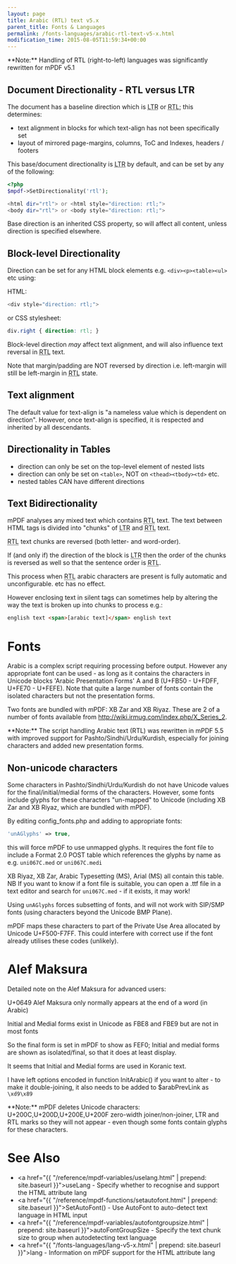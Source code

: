 ```yaml
---
layout: page
title: Arabic (RTL) text v5.x
parent_title: Fonts & Languages
permalink: /fonts-languages/arabic-rtl-text-v5-x.html
modification_time: 2015-08-05T11:59:34+00:00
---
```


<div class="alert alert-info" role="alert" markdown="1">
  **Note:** Handling of RTL (right-to-left) languages was significantly rewritten for mPDF v5.1
</div>

## Document Directionality - RTL versus LTR

The document has a baseline direction which is
<acronym title="Left-to-Right document, used for most languages">LTR</acronym>
or <acronym title="Right-to-Left document, used for Hebrew and Arabic languages">RTL</acronym>; this determines:

- text alignment in blocks for which text-align has not been specifically set
- layout of mirrored page-margins, columns, ToC and Indexes, headers / footers

This base/document directionality is <acronym title="Left-to-Right document, used for most langauges">LTR</acronym>
by default, and can be set by any of the following:

```php
<?php
$mpdf->SetDirectionality('rtl');

<html dir="rtl"> or <html style="direction: rtl;">
<body dir="rtl"> or <body style="direction: rtl;">

```

Base direction is an inherited CSS property, so will affect all content, unless direction is specified elsewhere.

## Block-level Directionality

Direction can be set for any HTML block elements e.g. `<div><p><table><ul>` etc using:

HTML:
```php
<div style="direction: rtl;">

```

or CSS stylesheet:

```css
div.right { direction: rtl; }

```

Block-level direction *may* affect text alignment, and will also influence text reversal in
<acronym title="Right-to-Left document, used for Hebrew and Arabic languages">RTL</acronym> text.

Note that margin/padding are NOT reversed by direction i.e. left-margin will still be left-margin in
<acronym title="Right-to-Left document, used for Hebrew and Arabic languages">RTL</acronym> state.

## Text alignment

The default value for text-align is "a nameless value which is dependent on direction". However, once text-align is
specified, it is respected and inherited by all descendants.

## Directionality in Tables

- direction can only be set on the top-level element of nested lists
- direction can only be set on `<table>`, NOT on `<thead><tbody><td>` etc.
- nested tables CAN have different directions

## Text Bidirectionality

mPDF analyses any mixed text which contains
<acronym title="Right-to-Left document, used for Hebrew and Arabic languages">RTL</acronym> text. The text between
HTML tags is divided into "chunks" of <acronym title="Left-to-Right document, used for most langauges">LTR</acronym>
and <acronym title="Right-to-Left document, used for Hebrew and Arabic languages">RTL</acronym> text.

<acronym title="Right-to-Left document, used for Hebrew and Arabic languages">RTL</acronym> text chunks are reversed
(both letter- and word-order).

If (and only if) the direction of the block is
<acronym title="Left-to-Right document, used for most langauges">LTR</acronym> then the order of the chunks is
reversed as well so that the sentence order is
<acronym title="Right-to-Left document, used for Hebrew and Arabic languages">RTL</acronym>.

This process when <acronym title="Right-to-Left document, used for Hebrew and Arabic languages">RTL</acronym>
arabic characters are present is fully automatic and unconfigurable. <bdo> etc has no effect.

However enclosing text in silent tags can sometimes help by altering the way the text is broken up into chunks to
process e.g.:

```html
english text <span>[arabic text]</span> english text

```

# Fonts

Arabic is a complex script requiring processing before output. However any appropriate font can be used - as long as
it contains the characters in Unicode blocks 'Arabic Presentation Forms' A and B (U+FB50 - U+FDFF, U+FE70 - U+FEFE).
Note that quite a large number of fonts contain the isolated characters but not the presentation forms.

Two fonts are bundled with mPDF: XB Zar and XB Riyaz. These are 2 of a number of fonts available from
<a href="http://wiki.irmug.com/index.php/X_Series_2">http://wiki.irmug.com/index.php/X_Series_2</a>.

<div class="alert alert-info" role="alert" markdown="1">
  **Note:** The script handling Arabic text (RTL) was rewritten in mPDF 5.5 with improved support for
  Pashto/Sindhi/Urdu/Kurdish, especially for joining characters and added new presentation forms.
</div>

## Non-unicode characters

Some characters in Pashto/Sindhi/Urdu/Kurdish do not have Unicode values for the final/initial/medial forms of the
characters. However, some fonts include glyphs for these characters "un-mapped" to Unicode (including XB Zar and XB
Riyaz, which are bundled with mPDF).

By editing <span class="filename">config_fonts.php</span> and adding to appropriate fonts:

```php
'unAGlyphs' => true,

```

this will force mPDF to use unmapped glyphs. It requires the font file to include a Format 2.0 POST table which
references the glyphs by name as e.g. `uni067C.med` or `uni067C.medi`

XB Riyaz, XB Zar, Arabic Typesetting (MS), Arial (MS) all contain this table. NB If you want to know if a font file
is suitable, you can open a .ttf file in a text editor and search for `uni067C.med` - if it exists, it may work!

Using `unAGlyphs` forces subsetting of fonts, and will not work with SIP/SMP fonts (using characters beyond the
Unicode BMP Plane).

mPDF maps these characters to part of the Private Use Area allocated by Unicode U+F500-F7FF. This could interfere
with correct use if the font already utilises these codes (unlikely).

# Alef Maksura

Detailed note on the Alef Maksura for advanced users:

U+0649 Alef Maksura only normally appears at the end of a word (in Arabic)

Initial and Medial forms exist in Unicode as FBE8 and FBE9 but are not in most fonts

So the final form is set in mPDF to show as FEF0; Initial and medial forms are shown as isolated/final, so that it
does at least display.

It seems that Initial and Medial forms are used in Koranic text.

I have left options encoded in <span class="function">function InitArabic()</span> if you want to alter - to make it
double-joining, it also needs to be added to <span class="parameter">$arabPrevLink</span> as `\xd9\x89`

<div class="alert alert-info" role="alert" markdown="1">
  **Note:** mPDF deletes Unicode characters: U+200C,U+200D,U+200E,U+200F zero-width joiner/non-joiner,
  LTR and RTL marks so they will not appear - even though some fonts contain glyphs for these characters.
</div>

# See Also

- <a href="{{ "/reference/mpdf-variables/uselang.html" | prepend: site.baseurl }}">useLang</a> - Specify whether to recognise and support the HTML attribute lang
- <a href="{{ "/reference/mpdf-functions/setautofont.html" | prepend: site.baseurl }}">SetAutoFont()</a> - Use AutoFont to auto-detect text language in HTML input
- <a href="{{ "/reference/mpdf-variables/autofontgroupsize.html" | prepend: site.baseurl }}">autoFontGroupSize</a> - Specify the text chunk size to group when autodetecting text language
- <a href="{{ "/fonts-languages/lang-v5-x.html" | prepend: site.baseurl }}">lang</a> - Information on mPDF support for the HTML attribute lang
